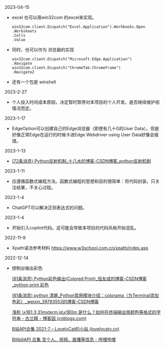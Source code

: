 2023-04-15

- excel 也可以用win32com 的excel来实现。

  ```
  win32com.client.Dispatch("Excel.Application").Workbooks.Open
  .Worksheets
  .Cells
  .Value
  ```

- 同时，也可以作为 浏览器的实现

  ```
  win32com.client.Dispatch("Microsoft.Edge.Application")
  .Navigate
  win32com.client.Dispatch("ChromeTab.ChromeFrame")
  .Navigate2
  ```

- 还有一个包是 winshell

2023-2-27

- 个人投入时间成本原因，决定暂时暂停对本项目的个人开发。是否继续维护视情况而定。

2023-1-17

- EdgeOption可以创建自己的Edge浏览器（即使有几十G的User Data）。但是好像正常Edge在运行的时候卡进Edge Webdriver using User Data好像会报错。

2023-1-13

- [(72条消息) Python反射机制_十八水的博客-CSDN博客_python反射机制](https://blog.csdn.net/lbj1260200629/article/details/128066006)

2023-1-11

- 应遵循函数式编程方法。函数式编程的思想和目的很简单：将代码封装，只关注结果，不关心过程。 

2023-1-4

- ChatGPT可以解决正则表达式的问题。

2023-1-4

- 开始引入copilot代码。这可能会导致本项目的代码风格开始混乱。

2022-11-9

- Xpath语法参考材料
  https://www.w3school.com.cn/xpath/index.asp

2022-12-14

- 控制台输出彩色

  [(61条消息) Python彩色输出(Colored Print)_恒友成的博客-CSDN博客_python print 彩色](https://blog.csdn.net/lx_ros/article/details/122811361)

  [(61条消息) python 清屏_Python常用模块介绍：colorama（为Terminal添加色彩）_weixin_39793553的博客-CSDN博客](https://blog.csdn.net/weixin_39793553/article/details/111293598)

  [浅析 \x1B1;3;31mxterm.js\x1B0m 是什么？如何在终端输出带颜色等格式的字符串 - 古兰精 - 博客园 (cnblogs.com)](https://www.cnblogs.com/goloving/p/15015053.html)

  [B站API合集 2021-7 – LovelyCat的小站 (lovelycatv.cn)](https://lovelycatv.cn/cv88)

  [BilibiliAPI 合集 含个人、视频、直播等信息 - 哔哩哔哩](https://www.bilibili.com/read/cv12357091/)

  